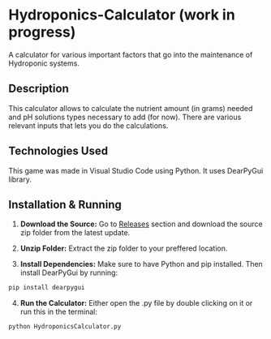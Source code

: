 # Hydroponics-Calculator (work in progress)

A calculator for various important factors that go into the maintenance of Hydroponic systems.

## Description

This calculator allows to calculate the nutrient amount (in grams) needed and pH solutions types necessary to add (for now). There are various relevant inputs that lets you do the calculations.

## Technologies Used

This game was made in Visual Studio Code using Python. It uses DearPyGui library.

## Installation & Running
1. **Download the Source:** Go to [Releases](https://github.com/NeilM5/Hydroponics-Calculator/releases) section and download the source zip folder from the latest update.

2. **Unzip Folder:** Extract the zip folder to your preffered location.

3. **Install Dependencies:** Make sure to have Python and pip installed. Then install DearPyGui by running:     
 ```bash
 pip install dearpygui
 ```
4. **Run the Calculator:** Either open the .py file by double clicking on it or run this in the terminal:
```bash
python HydroponicsCalculator.py
```

